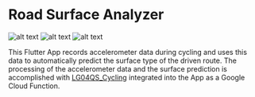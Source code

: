 # Road Surface Analyzer

![alt text](https://imgur.com/QNbEGDL) ![alt text](https://imgur.com/vZ057LG) ![alt text](https://imgur.com/FJai51A) 

This Flutter App records accelerometer data during cycling and uses this data to automatically predict the surface type of the driven route.
The processing of the accelerometer data and the surface prediction is accomplished with [LG04QS_Cycling](https://github.com/NilsHMeier/LG04QS_Cycling) integrated into the App as a Google Cloud Function.


